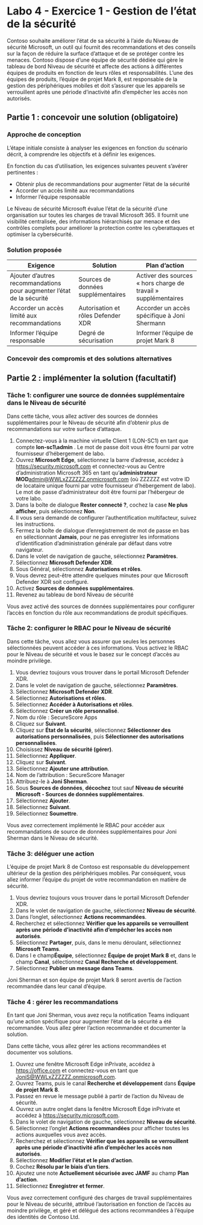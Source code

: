 # Labo 4 - Exercice 1 - Gestion de l’état de la sécurité

Contoso souhaite améliorer l’état de sa sécurité à l’aide du Niveau de sécurité Microsoft, un outil qui fournit des recommandations et des conseils sur la façon de réduire la surface d’attaque et de se protéger contre les menaces. Contoso dispose d’une équipe de sécurité dédiée qui gère le tableau de bord Niveau de sécurité et affecte des actions à différentes équipes de produits en fonction de leurs rôles et responsabilités. L’une des équipes de produits, l’équipe de projet Mark 8, est responsable de la gestion des périphériques mobiles et doit s’assurer que les appareils se verrouillent après une période d’inactivité afin d’empêcher les accès non autorisés.

## Partie 1 : concevoir une solution (obligatoire)

### Approche de conception

L’étape initiale consiste à analyser les exigences en fonction du scénario décrit, à comprendre les objectifs et à définir les exigences.

En fonction du cas d’utilisation, les exigences suivantes peuvent s’avérer pertinentes :

- Obtenir plus de recommandations pour augmenter l’état de la sécurité
- Accorder un accès limité aux recommandations 
- Informer l’équipe responsable

Le Niveau de sécurité Microsoft évalue l’état de la sécurité d’une organisation sur toutes les charges de travail Microsoft 365. Il fournit une visibilité centralisée, des informations hiérarchisés par menace et des contrôles complets pour améliorer la protection contre les cyberattaques et optimiser la cybersécurité.

### Solution proposée

|Exigence|Solution|Plan d’action|
|----|----|----|
|Ajouter d’autres recommandations pour augmenter l’état de la sécurité | Sources de données supplémentaires | Activer des sources « hors charge de travail » supplémentaires |
|Accorder un accès limité aux recommandations |Autorisation et rôles Defender XDR |Accorder un accès spécifique à Joni Shermann |
|Informer l’équipe responsable |Degré de sécurisation |Informer l’équipe de projet Mark 8 |

### Concevoir des compromis et des solutions alternatives

## Partie 2 : implémenter la solution (facultatif)

### Tâche 1: configurer une source de données supplémentaire dans le Niveau de sécurité

Dans cette tâche, vous allez activer des sources de données supplémentaires pour le Niveau de sécurité afin d’obtenir plus de recommandations sur votre surface d’attaque.

1. Connectez-vous à la machine virtuelle Client 1 (LON-SC1) en tant que compte **lon-sc1\admin** . Le mot de passe doit vous être fourni par votre fournisseur d’hébergement de labo.
2. Ouvrez **Microsoft Edge**, sélectionnez la barre d’adresse, accédez à <https://security.microsoft.com> et connectez-vous au Centre d’administration Microsoft 365 en tant qu’**administrateur MOD**<admin@WWLxZZZZZZ.onmicrosoft.com> (où ZZZZZZ est votre ID de locataire unique fourni par votre fournisseur d’hébergement de labo). Le mot de passe d’administrateur doit être fourni par l’hébergeur de votre labo.
3. Dans la boîte de dialogue **Rester connecté ?**, cochez la case **Ne plus afficher**, puis sélectionnez **Non**.
4. Il vous sera demandé de configurer l’authentification multifacteur, suivez les instructions.
5. Fermez la boîte de dialogue d’enregistrement de mot de passe en bas en sélectionnant **Jamais**, pour ne pas enregistrer les informations d’identification d’administration générale par défaut dans votre navigateur.
6. Dans le volet de navigation de gauche, sélectionnez **Paramètres**.
7. Sélectionnez **Microsoft Defender XDR**.
8. Sous Général, sélectionnez **Autorisations et rôles**.
9. Vous devrez peut-être attendre quelques minutes pour que Microsoft Defender XDR soit configuré.
10. Activez **Sources de données supplémentaires**.
11. Revenez au tableau de bord Niveau de sécurité

Vous avez activé des sources de données supplémentaires pour configurer l’accès en fonction du rôle aux recommandations de produit spécifiques.

### Tâche 2: configurer le RBAC pour le Niveau de sécurité

Dans cette tâche, vous allez vous assurer que seules les personnes sélectionnées peuvent accéder à ces informations. Vous activez le RBAC pour le Niveau de sécurité et vous le basez sur le concept d’accès au moindre privilège.

1. Vous devriez toujours vous trouver dans le portail Microsoft Defender XDR.
2. Dans le volet de navigation de gauche, sélectionnez **Paramètres**.
3. Sélectionnez **Microsoft Defender XDR**.
4. Sélectionnez **Autorisations et rôles**.
5. Sélectionnez **Accéder à Autorisations et rôles**.
6. Sélectionnez **Créer un rôle personnalisé**.
7. Nom du rôle : SecureScore Apps
8. Cliquez sur **Suivant**.
9. Cliquez sur **État de la sécurité**, sélectionnez **Sélectionner des autorisations personnalisées**, puis **Sélectionner des autorisations personnalisées**.
10. Choisissez **Niveau de sécurité (gérer)**.
11. Sélectionnez **Appliquer**.
12. Cliquez sur **Suivant**.
13. Sélectionnez **Ajouter une attribution**.
14. Nom de l’attribution : SecureScore Manager
15. Attribuez-le à **Joni Sherman**. 
16. Sous **Sources de données**, **décochez** tout sauf **Niveau de sécurité Microsoft - Sources de données supplémentaires**.
17. Sélectionnez **Ajouter**.
18. Sélectionnez **Suivant**.
19. Sélectionnez **Soumettre**.

Vous avez correctement implémenté le RBAC pour accéder aux recommandations de source de données supplémentaires pour Joni Sherman dans le Niveau de sécurité.

### Tâche 3: déléguer une action

L’équipe de projet Mark 8 de Contoso est responsable du développement ultérieur de la gestion des périphériques mobiles. Par conséquent, vous allez informer l’équipe du projet de votre recommandation en matière de sécurité.

1. Vous devriez toujours vous trouver dans le portail Microsoft Defender XDR.
2. Dans le volet de navigation de gauche, sélectionnez **Niveau de sécurité**.
3. Dans l’onglet, sélectionnez **Actions recommandées**.
4. Recherchez et sélectionnez **Vérifier que les appareils se verrouillent après une période d’inactivité afin d’empêcher les accès non autorisés**.
5. Sélectionnez **Partager**, puis, dans le menu déroulant, sélectionnez **Microsoft Teams**.
6. Dans l e champ**Équipe**, sélectionnez **Équipe de projet Mark 8** et, dans le champ **Canal**, sélectionnez **Canal Recherche et développement**.
7. Sélectionnez **Publier un message dans Teams**.

Joni Sherman et son équipe de projet Mark 8 seront avertis de l’action recommandée dans leur canal d’équipe.

### Tâche 4 : gérer les recommandations

En tant que Joni Sherman, vous avez reçu la notification Teams indiquant qu’une action spécifique pour augmenter l’état de la sécurité a été recommandée. Vous allez gérer l’action recommandée et documenter la solution.

Dans cette tâche, vous allez gérer les actions recommandées et documenter vos solutions.

1. Ouvrez une fenêtre Microsoft Edge inPrivate, accédez à <https://office.com> et connectez-vous en tant que <JoniS@WWLxZZZZZZ.onmicrosoft.com>.
2. Ouvrez Teams, puis le canal **Recherche et développement** dans **Équipe de projet Mark 8**.
3. Passez en revue le message publié à partir de l’action du Niveau de sécurité.
4. Ouvrez un autre onglet dans la fenêtre Microsoft Edge inPrivate et accédez à <https://security.microsoft.com>.
5. Dans le volet de navigation de gauche, sélectionnez **Niveau de sécurité**.
6. Sélectionnez l’onglet **Actions recommandées** pour afficher toutes les actions auxquelles vous avez accès.
7. Recherchez et sélectionnez **Vérifier que les appareils se verrouillent après une période d’inactivité afin d’empêcher les accès non autorisés**.
8. Sélectionnez **Modifier l’état et le plan d’action**.
9. Cochez **Résolu par le biais d’un tiers**.
10. Ajoutez une note **Actuellement sécurisée avec JAMF** au champ **Plan d’action**.
11. Sélectionnez **Enregistrer et fermer**.

Vous avez correctement configuré des charges de travail supplémentaires pour le Niveau de sécurité, attribué l’autorisation en fonction de l’accès au moindre privilège, et géré et délégué des actions recommandées à l’équipe des identités de Contoso Ltd.
